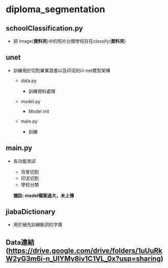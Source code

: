 # diploma_segmentation


## schoolClassification.py

- 把 image(**資料夾**)中的照片分類學校存在classify(**資料夾**)

## unet

- 訓練用於切割畢業證書以及印泥的U-net模型架構
  - data.py
    - 訓練資料處理
  - model.py
    - Model init

  - main.py
    - 訓練  

## main.py

- 各功能測試
  - 背景切割
  - 印泥切割
  - 學校分類 

  **備註: model檔案過大，未上傳**

## jiabaDictionary

- 用於補充訓練斷詞的字庫

## Data連結(https://drive.google.com/drive/folders/1uUuRkW2yG3m6i-n_UlYMy8iv1C1VL_0x?usp=sharing)
